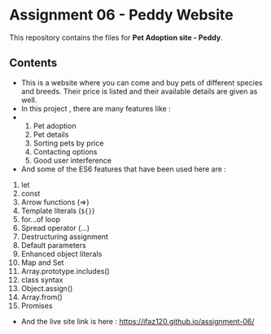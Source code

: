 # Assignment 06 - Peddy Website

This repository contains the files for **Pet Adoption site - Peddy**.

## Contents
- This is a website where you can come and buy pets of different species and breeds. Their price is listed and their available details are given as well.
- In this project , there are many features like : 
- 1) Pet adoption
  2) Pet details
  3) Sorting pets by price
  4) Contacting options
  5) Good user interference 
- And some of the ES6 features that have been used here are :
1. let
2. const
3. Arrow functions (=>)
4. Template literals (`${}`)
5. for...of loop
6. Spread operator (...)
7. Destructuring assignment
8. Default parameters
9. Enhanced object literals
10. Map and Set
11. Array.prototype.includes()
12. class syntax
13. Object.assign()
14. Array.from()
15. Promises

- And the live site link is here : https://ifaz120.github.io/assignment-06/

